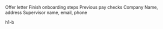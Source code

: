 Offer letter
Finish onboarding steps
Previous pay checks
Company Name, address
Supervisor name, email, phone

h1-b
